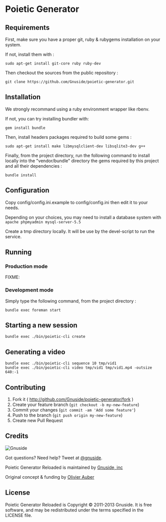 Poietic Generator
=================

Requirements
------------

First, make sure you have a proper git, ruby & rubygems installation on your system.

If not, install them with :

    sudo apt-get install git-core ruby ruby-dev  

Then checkout the sources from the public repository :

    git clone https://github.com/Gnuside/poietic-generator.git


Installation
------------

We strongly recommand using a ruby environment wrapper like rbenv.

If not, you can try installing bundler with:

    gem install bundle

Then, install  headers packages required to build some gems :

    sudo apt-get install make libmysqlclient-dev libsqlite3-dev g++

Finally, from the project directory, run the following command to install
locally into the "vendor/bundle" directory the gems required by this project
and all their dependencies :

    bundle install


Configuration
-------------

Copy config/config.ini.example to config/config.ini then edit it to your needs.

Depending on your choices, you may need to install a database system with `apache phpmyadmin mysql-server-5.5`


Create a tmp directory locally. It will be use by the devel-script to run the service.


Running
-------

### Production mode

FIXME: 


### Development mode

Simply type the following command, from the project directory :

    bundle exec foreman start

Starting a new session
----------------------

    bundle exec ./bin/poietic-cli create

Generating a video
------------------

    bundle exec ./bin/poietic-cli sequence 10 tmp/vid1
    bundle exec ./bin/poietic-cli video tmp/vid1 tmp/vid1.mp4 -outsize 640:-1

Contributing
------------

1. Fork it ( http://github.com/Gnuside/poietic-generator/fork )
2. Create your feature branch (`git checkout -b my-new-feature`)
3. Commit your changes (`git commit -am 'Add some feature'`)
4. Push to the branch (`git push origin my-new-feature`)
5. Create new Pull Request


Credits
-------

![Gnuside](http://www.gnuside.com/wp-content/themes/gnuside-ignition-0.2-1-g0d0a5ed/images/logo-whitebg-128.png)

Got questions? Need help? Tweet at [@gnuside](http://twitter.com/gnuside).

Poietic Generator Reloaded is maintained by [Gnuside, inc](http://gnuside.com)

Original concept & funding by [Olivier Auber](http://twitter.com/OlivierAuber)


License
-------

Poietic Generator Reloaded is Copyright © 2011-2013 Gnuside.
It is free software, and may be redistributed under the terms specified in the LICENSE file.

